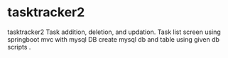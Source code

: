 # tasktracker2
 tasktracker2
Task addition, deletion, and updation. Task list screen using springboot mvc with mysql DB
create mysql db and table using given db scripts .
